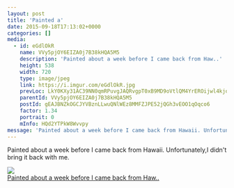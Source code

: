 ```yaml
---
layout: post
title: 'Painted a' 
date: 2015-09-18T17:13:02+0000 
categories: [] 
media:
  - id: eGdlOkR
    name: VVy5pjOY6EIZA0j7B38kHQA5M5
    description: 'Painted about a week before I came back from Haw..'   
    height: 538
    width: 720
    type: image/jpeg
    link: https://i.imgur.com/eGdlOkR.jpg
    prevLoc: LkY0KXy31AC39NN0qmRPuvgJAQRvgpT0xB9MD9oVtlQM4YrEROijwl4kjojViJy7wG1x3MF05RDg9kNvS31lj0Zm0MIwGVqJlr7OSGBvyEx6kytlXM7YOE4RIEg2gyjynohNOmW4KJPBIq05XgoQmLhMy7QkB2zNc75qxKGo6JIYZR9MXYmpTy0VkQPp8mtZyBQxG1DOc4N8kOQkBRij85oAM5Y7tJrKXp9QL9fD7GOBrwXGTgMOoPzYVvH80NRwpRq
    parentId: VVy5pjOY6EIZA0j7B38kHQA5M5
    postId: gEAJBNZkOGCJYVBznLLwuQNlWEz8MMFZJPE52jQGh3vEOO1qOqco6
    factor: 1.34
    portrait: 0
    mInfo: HQd2YTPkW8Wvvpy
message: 'Painted about a week before I came back from Hawaii. Unfortunately,I..'  
---
```


Painted about a week before I came back from Hawaii. Unfortunately,I didn't bring it back with me.


[//]: #media:  
<a href="https://i.imgur.com/eGdlOkR.jpg"><img class="postImage" src="https://i.imgur.com/eGdlOkRh.jpg" />  
Painted about a week before I came back from Haw..  
 </a>   
